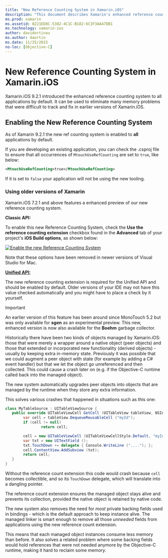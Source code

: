 ```yaml
---
title: "New Reference Counting System in Xamarin.iOS"
description: "This document describes Xamarin's enhanced reference counting system, enabled in all Xamarin.iOS applications by default."
ms.prod: xamarin
ms.assetid: 0221ED8C-5382-4C1C-B182-6C3F3AA47DB1
ms.technology: xamarin-ios
author: davidortinau
ms.author: daortin
ms.date: 11/25/2015
no-loc: [Objective-C]
---
```


# New Reference Counting System in Xamarin.iOS

Xamarin.iOS 9.2.1 introduced the enhanced reference counting system to all applications by default. It can be used to eliminate many memory problems that were difficult to track and fix in earlier versions of Xamarin.iOS.

## Enabling the New Reference Counting System

As of Xamarin 9.2.1 the new ref counting system is enabled to **all** applications by default.

If you are developing an existing application, you can check the .csproj file to ensure that all occurrences of `MtouchUseRefCounting` are set to `true`, like below:

```xml
<MtouchUseRefCounting>true</MtouchUseRefCounting>
```

If it is set to `false` your application will not be using the new tooling.

### Using older versions of Xamarin

Xamarin.iOS 7.2.1 and above features a enhanced preview of our new reference counting system.

**Classic API:**

To enable this new Reference Counting System, check the **Use the reference counting extension** checkbox found in the **Advanced** tab of your project's **iOS Build options**, as shown below: 

[![Enable the new Reference Counting System](newrefcount-images/image1.png)](newrefcount-images/image1.png#lightbox)

Note that these options have been removed in newer versions of Visual Studio for Mac.

 **[Unified API:](~/cross-platform/macios/unified/index.md)**

 The new reference counting extension is required for the Unified API and should be enabled by default. Older versions of your IDE may not have this value checked automatically and you might have to place a check by it yourself.

> [!IMPORTANT]
> An earlier version of this feature has been around since MonoTouch 5.2 but was only available for **sgen** as an experimental preview. This new, enhanced version is now also available for the **Boehm** garbage collector.

Historically there have been two kinds of objects managed by Xamarin.iOS: those
that were merely a wrapper around a native object (peer objects) and those that
extended or incorporated new functionality (derived objects) - usually by keeping
extra in-memory state. Previously it was possible that we could augment a peer
object with state (for example by adding a C# event handler) but that we let the
object go unreferenced and then collected. This could cause a crash later
on (e.g. if the Objective-C runtime called back into the managed object).

The new system automatically upgrades peer objects into objects that are
managed by the runtime when they store any extra information.

This solves various crashes that happened in situations such as this one:

```csharp
class MyTableSource : UITableViewSource {
   public override UITableViewCell GetCell (UITableView tableView, NSIndexPath indexPath) {
        var cell = tableView.DequeueReusableCell ("myId");
        if (cell != null)
                return cell;

        cell = new UITableViewCell (UITableViewCellStyle.Default, "myId");
        var txt = new UITextField ();
        txt.TouchDown += delegate { Console.WriteLine ("...."); };
        cell.ContentView.AddSubview (txt);
        return cell;
   }
}
```

Without the reference count extension this code would crash because `cell`
becomes collectible, and so its `TouchDown` delegate, which will translate 
into a dangling pointer.

The reference count extension ensures the managed object stays alive and prevents
its collection, provided the native object is retained by native code.

The new system also removes the need for *most* private backing fields used in 
bindings - which is the default approach to keep instance alive. 
The managed linker is smart enough to remove all those *unneeded* fields from 
applications using the new reference count extension.

This means that each managed object instances consume less memory than before. 
It also solves a related problem where some backing fields would hold references that 
were not needed anymore by the Objective-C runtime, making it hard to reclaim 
some memory.

